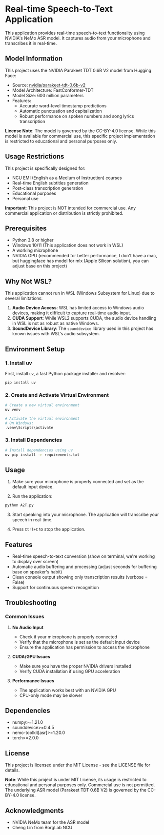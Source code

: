 # Real-time Speech-to-Text Application

This application provides real-time speech-to-text functionality using NVIDIA's NeMo ASR model. It captures audio from your microphone and transcribes it in real-time.

## Model Information

This project uses the NVIDIA Parakeet TDT 0.6B V2 model from Hugging Face:
- Source: [nvidia/parakeet-tdt-0.6b-v2](https://huggingface.co/nvidia/parakeet-tdt-0.6b-v2)
- Model Architecture: FastConformer-TDT
- Model Size: 600 million parameters
- Features:
  - Accurate word-level timestamp predictions
  - Automatic punctuation and capitalization
  - Robust performance on spoken numbers and song lyrics transcription

**License Note**: The model is governed by the CC-BY-4.0 license. While this model is available for commercial use, this specific project implementation is restricted to educational and personal purposes only.

## Usage Restrictions

This project is specifically designed for:
- NCU EMI (English as a Medium of Instruction) courses
- Real-time English subtitles generation
- Post-class transcription generation
- Educational purposes
- Personal use

**Important**: This project is NOT intended for commercial use. Any commercial application or distribution is strictly prohibited.

## Prerequisites

- Python 3.8 or higher
- Windows 10/11 (This application does not work in WSL)
- A working microphone
- NVIDIA GPU (recommended for better performance, I don't have a mac, but huggingface has model for mlx (Apple Silicon solution), you can adjust base on this project)

## Why Not WSL?

This application cannot run in WSL (Windows Subsystem for Linux) due to several limitations:

1. **Audio Device Access**: WSL has limited access to Windows audio devices, making it difficult to capture real-time audio input.
2. **CUDA Support**: While WSL2 supports CUDA, the audio device handling in WSL is not as robust as native Windows.
3. **SoundDevice Library**: The `sounddevice` library used in this project has known issues with WSL's audio subsystem.

## Environment Setup

### 1. Install uv

First, install `uv`, a fast Python package installer and resolver:

```bash
pip install uv
```

### 2. Create and Activate Virtual Environment

```bash
# Create a new virtual environment
uv venv

# Activate the virtual environment
# On Windows:
.venv\Scripts\activate
```

### 3. Install Dependencies

```bash
# Install dependencies using uv
uv pip install -r requirements.txt
```

## Usage

1. Make sure your microphone is properly connected and set as the default input device.

2. Run the application:
```bash
python A2T.py
```

3. Start speaking into your microphone. The application will transcribe your speech in real-time.

4. Press `Ctrl+C` to stop the application.

## Features

- Real-time speech-to-text conversion (show on terminal, we're working to display over screen)
- Automatic audio buffering and processing (adjust seconds for buffering base on speaker's habit)
- Clean console output showing only transcription results (verbose = False)
- Support for continuous speech recognition

## Troubleshooting

### Common Issues

1. **No Audio Input**
   - Check if your microphone is properly connected
   - Verify that the microphone is set as the default input device
   - Ensure the application has permission to access the microphone

2. **CUDA/GPU Issues**
   - Make sure you have the proper NVIDIA drivers installed
   - Verify CUDA installation if using GPU acceleration

3. **Performance Issues**
   - The application works best with an NVIDIA GPU
   - CPU-only mode may be slower

## Dependencies

- numpy>=1.21.0
- sounddevice>=0.4.5
- nemo-toolkit[asr]>=1.20.0
- torch>=2.0.0

## License

This project is licensed under the MIT License - see the LICENSE file for details.

**Note**: While this project is under MIT License, its usage is restricted to educational and personal purposes only. Commercial use is not permitted. The underlying ASR model (Parakeet TDT 0.6B V2) is governed by the CC-BY-4.0 license.

## Acknowledgments

- NVIDIA NeMo team for the ASR model
- Cheng Lin from BorgLab NCU
